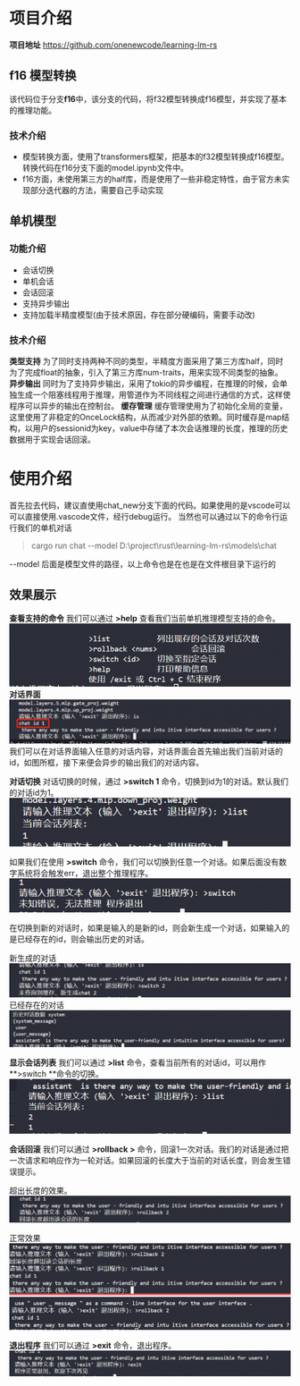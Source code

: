 # 项目介绍
**项目地址**
https://github.com/onenewcode/learning-lm-rs

## f16 模型转换
该代码位于分支**f16**中，该分支的代码，将f32模型转换成f16模型，并实现了基本的推理功能。

### 技术介绍
- 模型转换方面，使用了transformers框架，把基本的f32模型转换成f16模型。转换代码在f16分支下面的model.ipynb文件中。
- f16方面，未使用第三方的half库，而是使用了一些非稳定特性，由于官方未实现部分迭代器的方法，需要自己手动实现


## 单机模型
### 功能介绍
- 会话切换
- 单机会话
- 会话回滚
- 支持异步输出
- 支持加载半精度模型(由于技术原因，存在部分硬编码，需要手动改)

### 技术介绍
**类型支持**
为了同时支持两种不同的类型，半精度方面采用了第三方库half，同时为了完成float的抽象，引入了第三方库num-traits，用来实现不同类型的抽象。
**异步输出**
同时为了支持异步输出，采用了tokio的异步编程，在推理的时候，会单独生成一个阻塞线程用于推理，用管道作为不同线程之间进行通信的方式，这样使程序可以异步的输出在控制台。
**缓存管理**
缓存管理使用为了初始化全局的变量，这里使用了非稳定的OnceLock结构，从而减少对外部的依赖。同时缓存是map结构，以用户的sessionid为key，value中存储了本次会话推理的长度，推理的历史数据用于实现会话回滚。

# 使用介绍
首先拉去代码，建议直使用chat_new分支下面的代码。如果使用的是vscode可以可以直接使用.vascode文件，经行debug运行。
当然也可以通过以下的命令行运行我们的单机对话 
>cargo run chat --model D:\project\rust\learning-lm-rs\models\chat

--model 后面是模型文件的路径，以上命令也是在也是在文件根目录下运行的


## 效果展示
**查看支持的命令**
我们可以通过 **>help** 查看我们当前单机推理模型支持的命令。
![alt text](image/image1.png)
**对话界面**
![alt text](image/image.png)
我们可以在对话界面输入任意的对话内容，对话界面会首先输出我们当前对话的id，如图所框，接下来便会异步的输出我们的对话内容。

**对话切换**
对话切换的时候，通过 **>switch 1** 命令，切换到id为1的对话。默认我们的对话id为1。
![alt text](image.png)

如果我们在使用 **>switch** 命令，我们可以切换到任意一个对话。如果后面没有数字系统将会触发err，退出整个推理程序。
![alt text](image-1.png)

在切换到新的对话时，如果是输入的是新的id，则会新生成一个对话，如果输入的是已经存在的id，则会输出历史的对话。

新生成的对话
![alt text](image-2.png)
已经存在的对话
![alt text](image-3.png)

**显示会话列表**
我们可以通过 **>list** 命令，查看当前所有的对话id，可以用作 **>switch <id>**命令的切换。
![alt text](image-4.png)

**会话回滚**
我们可以通过 **>rollback <num>>** 命令，回滚1一次对话。我们的对话是通过把一次请求和响应作为一轮对话。如果回滚的长度大于当前的对话长度，则会发生错误提示。

超出长度的效果。
![alt text](image-5.png)

正常效果
![alt text](image-6.png)
![alt text](image-7.png)

**退出程序**
我们可以通过 **>exit** 命令，退出程序。
![alt text](image-8.png)

